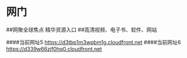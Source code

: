 # 网门
##网聚全球焦点 精华资源入口
##高清视频、电子书、软件、网站

####当前网址5 https://d3tbp1m3wpbm1g.cloudfront.net
####当前网址6 https://d339w66zjf0hq0.cloudfront.net
